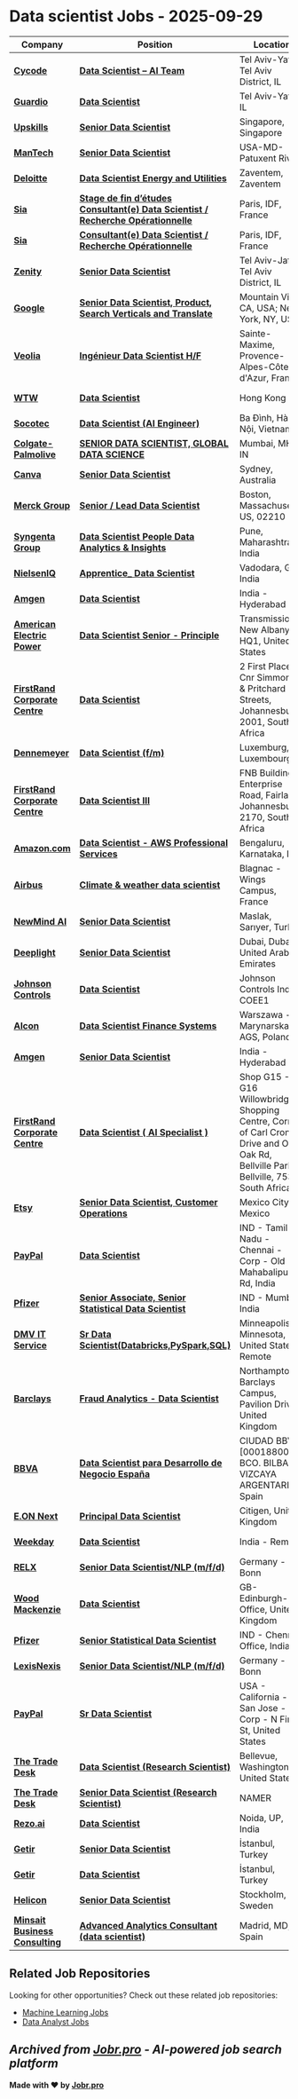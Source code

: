 # Data scientist Jobs - 2025-09-29

| Company | Position | Location | Type | Date |
| ------- | -------- | -------- | ---- | ------ |
| **[Cycode](https://cycode.com/)** | **[Data Scientist – AI Team](https://jobr.pro/job/28965468/data-scientist-ai-team?utm_source=github&utm_medium=repo&utm_campaign=github-data-science-jobs)** | Tel Aviv-Yafo, Tel Aviv District, IL | On Site | Sep 29 |
| **[Guardio](https://guard.io/)** | **[Data Scientist](https://jobr.pro/job/28965416/data-scientist?utm_source=github&utm_medium=repo&utm_campaign=github-data-science-jobs)** | Tel Aviv-Yafo, IL | On Site | Sep 29 |
| **[Upskills](https://www.upskills.com/)** | **[Senior Data Scientist](https://jobr.pro/job/28956458/senior-data-scientist?utm_source=github&utm_medium=repo&utm_campaign=github-data-science-jobs)** | Singapore, Singapore | On Site | Sep 29 |
| **[ManTech](https://www.mantech.com/)** | **[Senior Data Scientist](https://jobr.pro/job/28955638/senior-data-scientist?utm_source=github&utm_medium=repo&utm_campaign=github-data-science-jobs)** | USA-MD-Patuxent River | On Site | Sep 29 |
| **[Deloitte](https://www.deloitte.com/)** | **[Data Scientist Energy and Utilities](https://jobr.pro/job/28944042/data-scientist-energy-and-utilities?utm_source=github&utm_medium=repo&utm_campaign=github-data-science-jobs)** | Zaventem, Zaventem | On Site | Sep 29 |
| **[Sia](https://www.sia-partners.com)** | **[Stage de fin d’études Consultant(e) Data Scientist / Recherche Opérationnelle](https://jobr.pro/job/28946552/stage-de-fin-detudes-consultante-data-scientist-recherche-operationnelle?utm_source=github&utm_medium=repo&utm_campaign=github-data-science-jobs)** | Paris, IDF, France | On Site | Sep 29 |
| **[Sia](https://www.sia-partners.com)** | **[Consultant(e) Data Scientist / Recherche Opérationnelle](https://jobr.pro/job/28946553/consultante-data-scientist-recherche-operationnelle?utm_source=github&utm_medium=repo&utm_campaign=github-data-science-jobs)** | Paris, IDF, France | On Site | Sep 29 |
| **[Zenity](https://www.zenity.io/)** | **[Senior Data Scientist](https://jobr.pro/job/28965668/senior-data-scientist?utm_source=github&utm_medium=repo&utm_campaign=github-data-science-jobs)** | Tel Aviv-Jaffa, Tel Aviv District, IL | On Site | Sep 29 |
| **[Google](https://www.google.com/)** | **[Senior Data Scientist, Product, Search Verticals and Translate](https://jobr.pro/job/28931271/senior-data-scientist-product-search-verticals-and-translate?utm_source=github&utm_medium=repo&utm_campaign=github-data-science-jobs)** | Mountain View, CA, USA; New York, NY, USA | On Site | Sep 29 |
| **[Veolia](https://www.veolia.com/)** | **[Ingénieur Data Scientist H/F](https://jobr.pro/job/28946168/ingenieur-data-scientist-hf?utm_source=github&utm_medium=repo&utm_campaign=github-data-science-jobs)** | Sainte-Maxime, Provence-Alpes-Côte d'Azur, France | On Site | Sep 29 |
| **[WTW](https://www.wtwco.com/)** | **[Data Scientist](https://jobr.pro/job/28928269/data-scientist?utm_source=github&utm_medium=repo&utm_campaign=github-data-science-jobs)** | Hong Kong | On Site | Sep 29 |
| **[Socotec](https://www.socotec.fr)** | **[Data Scientist (AI Engineer)](https://jobr.pro/job/28946010/data-scientist-ai-engineer?utm_source=github&utm_medium=repo&utm_campaign=github-data-science-jobs)** | Ba Đình, Hà Nội, Vietnam | On Site | Sep 29 |
| **[Colgate-Palmolive](https://www.colgatepalmolive.com/)** | **[SENIOR DATA SCIENTIST, GLOBAL DATA SCIENCE](https://jobr.pro/job/28906241/senior-data-scientist-global-data-science?utm_source=github&utm_medium=repo&utm_campaign=github-data-science-jobs)** | Mumbai, MH, IN | Remote | Sep 29 |
| **[Canva](https://www.canva.com)** | **[Senior Data Scientist](https://jobr.pro/job/28905577/senior-data-scientist?utm_source=github&utm_medium=repo&utm_campaign=github-data-science-jobs)** | Sydney, Australia | On Site | Sep 29 |
| **[Merck Group](https://www.merckgroup.com/)** | **[Senior / Lead Data Scientist](https://jobr.pro/job/28902415/senior-lead-data-scientist?utm_source=github&utm_medium=repo&utm_campaign=github-data-science-jobs)** | Boston, Massachusetts, US, 02210 | On Site | Sep 29 |
| **[Syngenta Group](https://www.syngenta.com)** | **[Data Scientist People Data Analytics & Insights](https://jobr.pro/job/28907164/data-scientist-people-data-analytics-insights?utm_source=github&utm_medium=repo&utm_campaign=github-data-science-jobs)** | Pune, Maharashtra, India | On Site | Sep 29 |
| **[NielsenIQ](https://nielseniq.com)** | **[Apprentice_ Data Scientist](https://jobr.pro/job/28906151/apprentice-data-scientist?utm_source=github&utm_medium=repo&utm_campaign=github-data-science-jobs)** | Vadodara, GJ, India | On Site | Sep 29 |
| **[Amgen](https://www.amgen.com/)** | **[Data Scientist](https://jobr.pro/job/28981535/data-scientist?utm_source=github&utm_medium=repo&utm_campaign=github-data-science-jobs)** | India - Hyderabad | On Site | Sep 29 |
| **[American Electric Power](https://www.aep.com/)** | **[Data Scientist Senior - Principle](https://jobr.pro/job/28973097/data-scientist-senior-principle?utm_source=github&utm_medium=repo&utm_campaign=github-data-science-jobs)** | Transmission New Albany HQ1, United States | On Site | Sep 29 |
| **[FirstRand Corporate Centre](https://www.firstrand.co.za/)** | **[Data Scientist](https://jobr.pro/job/28981364/data-scientist?utm_source=github&utm_medium=repo&utm_campaign=github-data-science-jobs)** | 2 First Place, Cnr Simmonds & Pritchard Streets, Johannesburg, 2001, South Africa | On Site | Sep 29 |
| **[Dennemeyer](https://www.dennemeyer.com/)** | **[Data Scientist (f/m)](https://jobr.pro/job/28961029/data-scientist-fm?utm_source=github&utm_medium=repo&utm_campaign=github-data-science-jobs)** | Luxemburg, Luxembourg | On Site | Sep 29 |
| **[FirstRand Corporate Centre](https://www.firstrand.co.za/)** | **[Data Scientist III](https://jobr.pro/job/28981421/data-scientist-iii?utm_source=github&utm_medium=repo&utm_campaign=github-data-science-jobs)** | FNB Building, 1 Enterprise Road, Fairland, Johannesburg, 2170, South Africa | On Site | Sep 29 |
| **[Amazon.com](https://www.amazon.com/)** | **[Data Scientist - AWS Professional Services](https://jobr.pro/job/28897529/data-scientist-aws-professional-services?utm_source=github&utm_medium=repo&utm_campaign=github-data-science-jobs)** | Bengaluru, Karnataka, IND | On Site | Sep 29 |
| **[Airbus](https://www.airbus.com/)** | **[Climate & weather data scientist](https://jobr.pro/job/28961399/climate-weather-data-scientist?utm_source=github&utm_medium=repo&utm_campaign=github-data-science-jobs)** | Blagnac - Wings Campus, France | On Site | Sep 29 |
| **[NewMind AI](https://newmind.ai)** | **[Senior Data Scientist](https://jobr.pro/job/28927839/senior-data-scientist?utm_source=github&utm_medium=repo&utm_campaign=github-data-science-jobs)** | Maslak, Sarıyer, Turkey | On Site | Sep 29 |
| **[Deeplight](https://www.deeplight.insure/)** | **[Senior Data Scientist](https://jobr.pro/job/28928149/senior-data-scientist?utm_source=github&utm_medium=repo&utm_campaign=github-data-science-jobs)** | Dubai, Dubai, United Arab Emirates | On Site | Sep 29 |
| **[Johnson Controls](https://www.johnsoncontrols.com/)** | **[Data Scientist](https://jobr.pro/job/28981238/data-scientist?utm_source=github&utm_medium=repo&utm_campaign=github-data-science-jobs)** | Johnson Controls India COEE1 | On Site | Sep 29 |
| **[Alcon](https://www.alcon.com/)** | **[Data Scientist Finance Systems](https://jobr.pro/job/28981038/data-scientist-finance-systems?utm_source=github&utm_medium=repo&utm_campaign=github-data-science-jobs)** | Warszawa - Marynarska - AGS, Poland | On Site | Sep 29 |
| **[Amgen](https://www.amgen.com/)** | **[Senior Data Scientist](https://jobr.pro/job/28981529/senior-data-scientist-?utm_source=github&utm_medium=repo&utm_campaign=github-data-science-jobs)** | India - Hyderabad | On Site | Sep 29 |
| **[FirstRand Corporate Centre](https://www.firstrand.co.za/)** | **[Data Scientist ( AI Specialist )](https://jobr.pro/job/28981402/data-scientist-ai-specialist-?utm_source=github&utm_medium=repo&utm_campaign=github-data-science-jobs)** | Shop G15 - G16 Willowbridge Shopping Centre, Corner of Carl Cronje Drive and Old Oak Rd, Bellville Park, Bellville, 7530, South Africa | On Site | Sep 29 |
| **[Etsy](https://www.etsy.com/)** | **[Senior Data Scientist, Customer Operations](https://jobr.pro/job/28970975/senior-data-scientist-customer-operations?utm_source=github&utm_medium=repo&utm_campaign=github-data-science-jobs)** | Mexico City, Mexico | On Site | Sep 29 |
| **[PayPal](https://www.paypal.com/)** | **[Data Scientist](https://jobr.pro/job/28981133/data-scientist?utm_source=github&utm_medium=repo&utm_campaign=github-data-science-jobs)** | IND - Tamil Nadu - Chennai - Corp - Old Mahabalipuram Rd, India | On Site | Sep 29 |
| **[Pfizer](https://www.pfizer.com/)** | **[Senior Associate, Senior Statistical Data Scientist](https://jobr.pro/job/28982521/senior-associate-senior-statistical-data-scientist?utm_source=github&utm_medium=repo&utm_campaign=github-data-science-jobs)** | IND - Mumbai, India | On Site | Sep 29 |
| **[DMV IT Service](https://www.dmvitservice.com/)** | **[Sr Data Scientist(Databricks,PySpark,SQL)](https://jobr.pro/job/28931090/sr-data-scientistdatabrickspysparksql?utm_source=github&utm_medium=repo&utm_campaign=github-data-science-jobs)** | Minneapolis, Minnesota, United States - Remote | Remote | Sep 29 |
| **[Barclays](https://home.barclays/)** | **[Fraud Analytics - Data Scientist](https://jobr.pro/job/28966195/fraud-analytics-data-scientist?utm_source=github&utm_medium=repo&utm_campaign=github-data-science-jobs)** | Northampton, Barclays Campus, Pavilion Drive, United Kingdom | On Site | Sep 29 |
| **[BBVA](https://www.bbva.com/)** | **[Data Scientist para Desarrollo de Negocio España](https://jobr.pro/job/28961775/data-scientist-para-desarrollo-de-negocio-espana?utm_source=github&utm_medium=repo&utm_campaign=github-data-science-jobs)** | CIUDAD BBVA \[00018800 BCO. BILBAO VIZCAYA ARGENTARIA\], Spain | On Site | Sep 29 |
| **[E.ON Next](https://www.eonnext.com/)** | **[Principal Data Scientist](https://jobr.pro/job/28977252/principal-data-scientist?utm_source=github&utm_medium=repo&utm_campaign=github-data-science-jobs)** | Citigen, United Kingdom | On Site | Sep 29 |
| **[Weekday](https://www.weekday.works)** | **[Data Scientist](https://jobr.pro/job/28921419/data-scientist?utm_source=github&utm_medium=repo&utm_campaign=github-data-science-jobs)** | India - Remote | Remote | Sep 29 |
| **[RELX](https://www.relx.com/)** | **[Senior Data Scientist/NLP (m/f/d)](https://jobr.pro/job/28924731/senior-data-scientistnlp-mfd?utm_source=github&utm_medium=repo&utm_campaign=github-data-science-jobs)** | Germany -Bonn | On Site | Sep 29 |
| **[Wood Mackenzie](https://www.woodmac.com/)** | **[Data Scientist](https://jobr.pro/job/28965867/data-scientist?utm_source=github&utm_medium=repo&utm_campaign=github-data-science-jobs)** | GB-Edinburgh-Office, United Kingdom | On Site | Sep 29 |
| **[Pfizer](https://www.pfizer.com/)** | **[Senior Statistical Data Scientist](https://jobr.pro/job/28982519/senior-statistical-data-scientist?utm_source=github&utm_medium=repo&utm_campaign=github-data-science-jobs)** | IND - Chennai Office, India | On Site | Sep 29 |
| **[LexisNexis](https://www.lexisnexis.com/)** | **[Senior Data Scientist/NLP (m/f/d)](https://jobr.pro/job/28922594/senior-data-scientistnlp-mfd?utm_source=github&utm_medium=repo&utm_campaign=github-data-science-jobs)** | Germany -Bonn | On Site | Sep 29 |
| **[PayPal](https://www.paypal.com/)** | **[Sr Data Scientist](https://jobr.pro/job/28981116/sr-data-scientist?utm_source=github&utm_medium=repo&utm_campaign=github-data-science-jobs)** | USA - California - San Jose - Corp - N First St, United States | On Site | Sep 29 |
| **[The Trade Desk](https://www.thetradedesk.com/)** | **[Data Scientist (Research Scientist)](https://jobr.pro/job/28900834/data-scientist-research-scientist?utm_source=github&utm_medium=repo&utm_campaign=github-data-science-jobs)** | Bellevue, Washington, United States | On Site | Sep 28 |
| **[The Trade Desk](https://www.thetradedesk.com/)** | **[Senior Data Scientist (Research Scientist)](https://jobr.pro/job/28900835/senior-data-scientist-research-scientist?utm_source=github&utm_medium=repo&utm_campaign=github-data-science-jobs)** | NAMER | On Site | Sep 28 |
| **[Rezo.ai](https://rezo.ai/)** | **[Data Scientist](https://jobr.pro/job/28961137/data-scientist?utm_source=github&utm_medium=repo&utm_campaign=github-data-science-jobs)** | Noida, UP, India | On Site | Sep 28 |
| **[Getir](https://getir.com/)** | **[Senior Data Scientist](https://jobr.pro/job/28956527/senior-data-scientist?utm_source=github&utm_medium=repo&utm_campaign=github-data-science-jobs)** | İstanbul, Turkey | On Site | Sep 28 |
| **[Getir](https://getir.com/)** | **[Data Scientist](https://jobr.pro/job/28956503/data-scientist?utm_source=github&utm_medium=repo&utm_campaign=github-data-science-jobs)** | İstanbul, Turkey | On Site | Sep 28 |
| **[Helicon](https://helicon.ai/)** | **[Senior Data Scientist](https://jobr.pro/job/28949179/senior-data-scientist?utm_source=github&utm_medium=repo&utm_campaign=github-data-science-jobs)** | Stockholm, Sweden | On Site | Sep 28 |
| **[Minsait Business Consulting](https://www.minsait.com/)** | **[Advanced Analytics Consultant (data scientist)](https://jobr.pro/job/28945403/advanced-analytics-consultant-data-scientist?utm_source=github&utm_medium=repo&utm_campaign=github-data-science-jobs)** | Madrid, MD, Spain | On Site | Sep 28 |

## Related Job Repositories

Looking for other opportunities? Check out these related job repositories:

- [Machine Learning Jobs](https://github.com/jobs-jobr-pro/Machine-Learning-Jobs)
- [Data Analyst Jobs](https://github.com/jobs-jobr-pro/Data-Analyst-Jobs)



*Archived from [Jobr.pro](https://jobr.pro?utm_source=github&utm_medium=repo&utm_campaign=github-data-science-jobs) - AI-powered job search platform*
---

**Made with ❤️ by [Jobr.pro](https://jobr.pro?utm_source=github&utm_medium=repo&utm_campaign=github-data-science-jobs)**